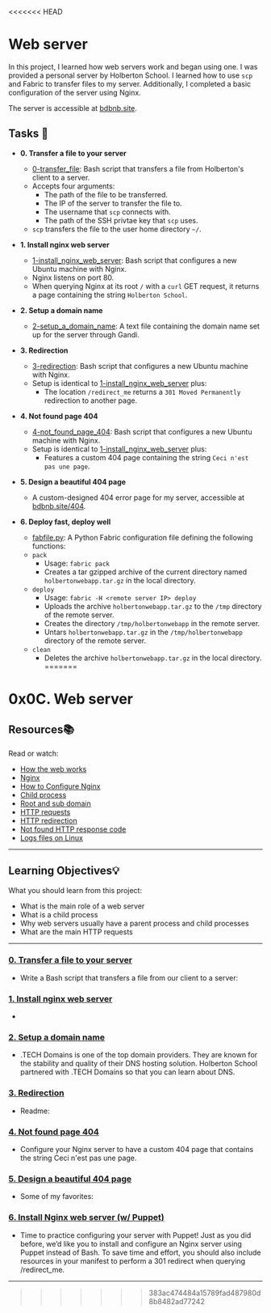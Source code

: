 <<<<<<< HEAD
# Web server

In this project, I learned how web servers work and began using one. I was
provided a personal server by Holberton School. I learned how to use `scp`
and Fabric to transfer files to my server. Additionally, I completed a basic
configuration of the server using Nginx.

The server is accessible at [bdbnb.site](http://bdbnb.site).

## Tasks :page_with_curl:

* **0. Transfer a file to your server**
  * [0-transfer_file](./0-transfer_file): Bash script that transfers a file
  from Holberton's client to a server.
  * Accepts four arguments:
    * The path of the file to be transferred.
    * The IP of the server to transfer the file to.
    * The username that `scp` connects with.
    * The path of the SSH privtae key that `scp` uses.
  * `scp` transfers the file to the user home directory `~/`.

* **1. Install nginx web server**
  * [1-install_nginx_web_server](./1-install_nginx_web_server): Bash script
  that configures a new Ubuntu machine with Nginx.
  * Nginx listens on port 80.
  * When querying Nginx at its root `/` with a `curl` GET request,
  it returns a page containing the string `Holberton School`.

* **2. Setup a domain name**
  * [2-setup_a_domain_name](./2-setup_a_domain_name): A text file containing
  the domain name set up for the server through Gandi.

* **3. Redirection**
  * [3-redirection](./3-redirection): Bash script that configures a new Ubuntu
  machine with Nginx.
  * Setup is identical to [1-install_nginx_web_server](./1-install_nginx_web_server)
  plus:
    * The location `/redirect_me` returns a `301 Moved Permanently` redirection
    to another page.

* **4. Not found page 404**
  * [4-not_found_page_404](./4-not_found_page_404): Bash script that configures
  a new Ubuntu machine with Nginx.
  * Setup is identical to [1-install_nginx_web_server](./1-install_nginx_web_server)
  plus:
    * Features a custom 404 page containing the string `Ceci n'est pas une page`.

* **5. Design a beautiful 404 page**
  * A custom-designed 404 error page for my server, accessible at
  [bdbnb.site/404](http://bdbnb.site/404).

* **6. Deploy fast, deploy well**
  * [fabfile.py](./fabfile.py): A Python Fabric configuration file defining
  the following functions:
  * `pack`
    * Usage: `fabric pack`
    * Creates a tar gzipped archive of the current directory named
    `holbertonwebapp.tar.gz` in the local directory.
  * `deploy`
    * Usage: `fabric -H <remote server IP> deploy`
    * Uploads the archive `holbertonwebapp.tar.gz` to the `/tmp`
    directory of the remote server.
    * Creates the directory `/tmp/holbertonwebapp` in the remote server.
    * Untars `holbertonwebapp.tar.gz` in the `/tmp/holbertonwebapp` directory
    of the remote server.
  * `clean`
    * Deletes the archive `holbertonwebapp.tar.gz` in the local directory.
=======
# 0x0C. Web server

## Resources:books:
Read or watch:
* [How the web works](https://intranet.hbtn.io/rltoken/4tRRzyyETAySzU-bgNGLSw)
* [Nginx](https://intranet.hbtn.io/rltoken/H9OfhUnBDdxV-QQnIucMlA)
* [How to Configure Nginx](https://intranet.hbtn.io/rltoken/wePwmjbJDgJZO7YPvffWxQ)
* [Child process](https://intranet.hbtn.io/rltoken/V8RZRTiBQBweSGFenuQX5w)
* [Root and sub domain](https://intranet.hbtn.io/rltoken/d_7WpP7WEMKyPx6sG5VmlQ)
* [HTTP requests](https://intranet.hbtn.io/rltoken/C9s3U62JbiOAvn9WCoxKsA)
* [HTTP redirection](https://intranet.hbtn.io/rltoken/kI4vRQ6vc45Wfbdo3UD8Lw)
* [Not found HTTP response code](https://intranet.hbtn.io/rltoken/5UvC588x2hZR7dm6eRFPoQ)
* [Logs files on Linux](https://intranet.hbtn.io/rltoken/bkqQ72HZVAV65G8nB503Pw)

---
## Learning Objectives:bulb:
What you should learn from this project:

* What is the main role of a web server
* What is a child process
* Why web servers usually have a parent process and child processes
* What are the main HTTP requests

---

### [0. Transfer a file to your server](./0-transfer_file)
* Write a Bash script that transfers a file from our client to a server:


### [1. Install nginx web server](./1-install_nginx_web_server)
* 


### [2. Setup a domain name](./2-setup_a_domain_name)
* .TECH Domains is one of the top domain providers. They are known for the stability and quality of their DNS hosting solution. Holberton School partnered with .TECH Domains so that you can learn about DNS.


### [3. Redirection](./3-redirection)
* Readme:


### [4. Not found page 404](./4-not_found_page_404)
* Configure your Nginx server to have a custom 404 page that contains the string Ceci n'est pas une page.


### [5. Design a beautiful 404 page](./5-design_a_beautiful_404_page)
* Some of my favorites:


### [6. Install Nginx web server (w/ Puppet)](./7-puppet_install_nginx_web_server.pp)
* Time to practice configuring your server with Puppet! Just as you did before, we’d like you to install and configure an Nginx server using Puppet instead of Bash. To save time and effort, you should also include resources in your manifest to perform a 301 redirect when querying /redirect_me.

---
>>>>>>> 383ac474484a15789fad487980d8b8482ad77242
